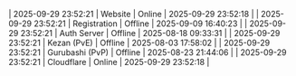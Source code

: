 | 2025-09-29 23:52:21 | Website | Online | 2025-09-29 23:52:18 |
| 2025-09-29 23:52:21 | Registration | Offline | 2025-09-09 16:40:23 |
| 2025-09-29 23:52:21 | Auth Server | Offline | 2025-08-18 09:33:31 |
| 2025-09-29 23:52:21 | Kezan (PvE) | Offline | 2025-08-03 17:58:02 |
| 2025-09-29 23:52:21 | Gurubashi (PvP) | Offline | 2025-08-23 21:44:06 |
| 2025-09-29 23:52:21 | Cloudflare | Online | 2025-09-29 23:52:18 |
